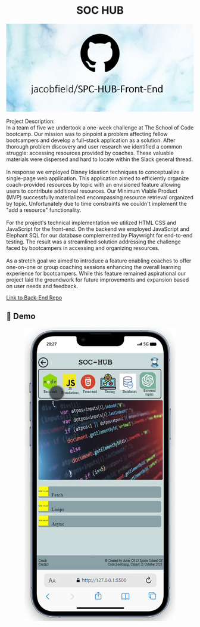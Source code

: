 <h1 align="center" id="title">SOC HUB</h1>

<p align="center"><img src="2-jacobfield-soc-hub-front-end.png" alt="project-image"></p>

<p id="description">Project Description:<br>In a team of five we undertook a one-week challenge at The School of Code bootcamp. Our mission was to pinpoint a problem affecting fellow bootcampers and develop a full-stack application as a solution. After thorough problem discovery and user research we identified a common struggle: accessing resources provided by coaches. These valuable materials were dispersed and hard to locate within the Slack general thread.<br><br>In response we employed Disney Ideation techniques to conceptualize a single-page web application. This application aimed to efficiently organize coach-provided resources by topic with an envisioned feature allowing users to contribute additional resources. Our Minimum Viable Product (MVP) successfully materialized encompassing resource retrieval organized by topic. Unfortunately due to time constraints we couldn't implement the "add a resource" functionality.<br><br>For the project's technical implementation we utilized HTML CSS and JavaScript for the front-end. On the backend we employed JavaScript and Elephant SQL for our database complemented by Playwright for end-to-end testing. The result was a streamlined solution addressing the challenge faced by bootcampers in accessing and organizing resources.<br><br>As a stretch goal we aimed to introduce a feature enabling coaches to offer one-on-one or group coaching sessions enhancing the overall learning experience for bootcampers. While this feature remained aspirational our project laid the groundwork for future improvements and expansion based on user needs and feedback.</p>

<a href="https://github.com/jacobfield/SOC-HUB-Back-End">Link to Back-End Repo</a>

<h2>🚀 Demo</h2>
<div  align="center">
<img src="./SOCHUB-Demo.gif" alt="Project demo">
</div>
